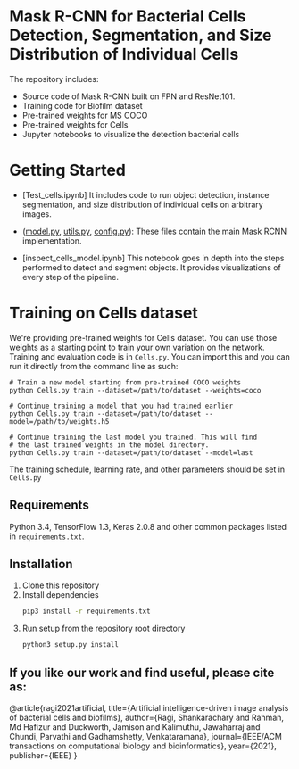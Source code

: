 # Mask R-CNN for Bacterial Cells Detection, Segmentation, and Size Distribution of Individual Cells


The repository includes:
* Source code of Mask R-CNN built on FPN and ResNet101.
* Training code for Biofilm dataset
* Pre-trained weights for MS COCO
* Pre-trained weights for Cells
* Jupyter notebooks to visualize the detection bacterial cells



# Getting Started
* [Test_cells.ipynb] It includes code to run object detection, instance segmentation, and size distribution of individual cells on arbitrary images.

* ([model.py](mrcnn/model.py), [utils.py](mrcnn/utils.py), [config.py](mrcnn/config.py)): These files contain the main Mask RCNN implementation. 

* [inspect_cells_model.ipynb] This notebook goes in depth into the steps performed to detect and segment objects. It provides visualizations of every step of the pipeline.


# Training on Cells dataset
We're providing pre-trained weights for Cells dataset. You can
use those weights as a starting point to train your own variation on the network.
Training and evaluation code is in `Cells.py`. You can import this
and you can run it directly from the command line as such:

```
# Train a new model starting from pre-trained COCO weights
python Cells.py train --dataset=/path/to/dataset --weights=coco

# Continue training a model that you had trained earlier
python Cells.py train --dataset=/path/to/dataset --model=/path/to/weights.h5

# Continue training the last model you trained. This will find
# the last trained weights in the model directory.
python Cells.py train --dataset=/path/to/dataset --model=last
```

The training schedule, learning rate, and other parameters should be set in `Cells.py`


## Requirements
Python 3.4, TensorFlow 1.3, Keras 2.0.8 and other common packages listed in `requirements.txt`.


## Installation
1. Clone this repository
2. Install dependencies
   ```bash
   pip3 install -r requirements.txt
   ```
3. Run setup from the repository root directory
    ```bash
    python3 setup.py install
    ``` 
    
## If you like our work and find useful, please cite as:

@article{ragi2021artificial,
  title={Artificial intelligence-driven image analysis of bacterial cells and biofilms},
  author={Ragi, Shankarachary and Rahman, Md Hafizur and Duckworth, Jamison and Kalimuthu, Jawaharraj and Chundi, Parvathi and Gadhamshetty, Venkataramana},
  journal={IEEE/ACM transactions on computational biology and bioinformatics},
  year={2021},
  publisher={IEEE}
}

